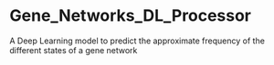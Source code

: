 # Gene_Networks_DL_Processor
A Deep Learning model to predict the approximate frequency of the different states of a gene network
